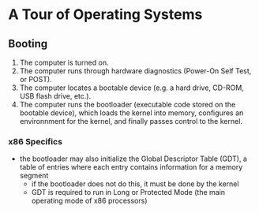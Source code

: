 # A Tour of Operating Systems

## Booting
1. The computer is turned on.
1. The computer runs through hardware diagnostics (Power-On Self Test, or POST).
1. The computer locates a bootable device (e.g. a hard drive, CD-ROM, USB flash drive, etc.).
1. The computer runs the bootloader (executable code stored on the bootable device), which loads the kernel into memory, configures an environnment for the kernel, and finally passes control to the kernel.

### x86 Specifics
* the bootloader may also initialize the Global Descriptor Table (GDT), a table of entries where each entry contains information for a memory segment
    * if the bootloader does not do this, it must be done by the kernel
    * GDT is required to run in Long or Protected Mode (the main operating mode of x86 processors)

